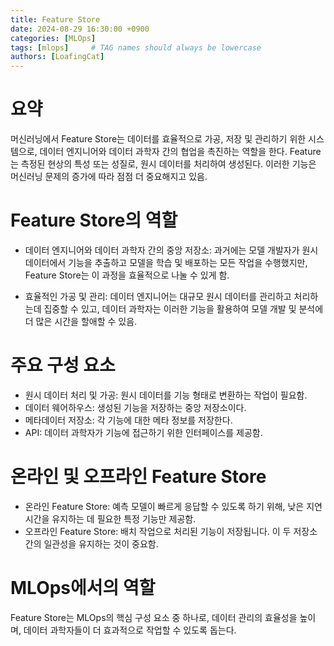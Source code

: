 ```yaml
---
title: Feature Store
date: 2024-08-29 16:30:00 +0900
categories: [MLOps]
tags: [mlops]     # TAG names should always be lowercase
authors: [LoafingCat]
---
```


# 요약

머신러닝에서 Feature Store는 데이터를 효율적으로 가공, 저장 및 관리하기 위한 시스템으로, 데이터 엔지니어와 데이터 과학자 간의 협업을 촉진하는 역할을 한다. Feature는 측정된 현상의 특성 또는 성질로, 원시 데이터를 처리하여 생성된다. 이러한 기능은 머신러닝 문제의 증가에 따라 점점 더 중요해지고 있음.

# Feature Store의 역할

- 데이터 엔지니어와 데이터 과학자 간의 중앙 저장소: 과거에는 모델 개발자가 원시 데이터에서 기능을 추출하고 모델을 학습 및 배포하는 모든 작업을 수행했지만, Feature Store는 이 과정을 효율적으로 나눌 수 있게 함.

- 효율적인 가공 및 관리: 데이터 엔지니어는 대규모 원시 데이터를 관리하고 처리하는데 집중할 수 있고, 데이터 과학자는 이러한 기능을 활용하여 모델 개발 및 분석에 더 많은 시간을 할애할 수 있음.

# 주요 구성 요소

- 원시 데이터 처리 및 가공: 원시 데이터를 기능 형태로 변환하는 작업이 필요함.
- 데이터 웨어하우스: 생성된 기능을 저장하는 중앙 저장소이다.
- 메타데이터 저장소: 각 기능에 대한 메타 정보를 저장한다.
- API: 데이터 과학자가 기능에 접근하기 위한 인터페이스를 제공함.

# 온라인 및 오프라인 Feature Store
- 온라인 Feature Store: 예측 모델이 빠르게 응답할 수 있도록 하기 위해, 낮은 지연 시간을 유지하는 데 필요한 특정 기능만 제공함.
- 오프라인 Feature Store: 배치 작업으로 처리된 기능이 저장됩니다. 이 두 저장소 간의 일관성을 유지하는 것이 중요함.

# MLOps에서의 역할
Feature Store는 MLOps의 핵심 구성 요소 중 하나로, 데이터 관리의 효율성을 높이며, 데이터 과학자들이 더 효과적으로 작업할 수 있도록 돕는다.
